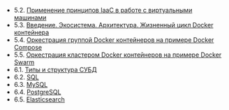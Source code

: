 - 5.2. [Применение принципов IaaC в работе с виртуальными машинами](05-virt-02-iaac/README.md)
- 5.3. [Введение. Экосистема. Архитектура. Жизненный цикл Docker контейнера](05-virt-03-docker/README.md)
- 5.4. [Оркестрация группой Docker контейнеров на примере Docker Compose](05-virt-04-docker-compose/README.md)
- 5.5. [Оркестрация кластером Docker контейнеров на примере Docker Swarm](05-virt-05-docker-swarm/README.md)
- 6.1. [Типы и структура СУБД](06-db-01-basics/README.md)
- 6.2. [SQL](06-db-02-sql/REAME.md)
- 6.3. [MySQL](./06-db-03-mysql/README.md)
- 6.4. [PostgreSQL](06-db-04-postgresql/README.md)
- 6.5. [Elasticsearch](06-db-05-elasticsearch/README.md)